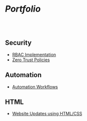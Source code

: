 # *Portfolio*

<br>
<br>

## Security
- [RBAC Implementation](Projects/RBAC/rbac-okta.md)
- [Zero Trust Policies](Projects/Zero_Trust/zero-trust.md)

## Automation
- [Automation Workflows](Projects/Workflow_Automation/automation.md)

## HTML
- [Website Updates using HTML/CSS](Projects/HTML_Projects/html_css.md)